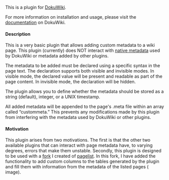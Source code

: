 This is a plugin for [DokuWiki](https://www.dokuwiki.org).

For more information on installation and usage, please visit the [documentation](https://www.dokuwiki.org/plugin:custommeta) on DokuWiki.

#### Description

This is a very basic plugin that allows adding custom metadata to a wiki page. This plugin (currently) does NOT interact with [native metadata](https://www.dokuwiki.org/devel:metadata) used by DokuWiki or metadata added by other plugins.

The metadata to be added must be declared using a specific syntax in the page text. The declaration supports both visible and invisible modes. In visible mode, the declared value will be present and readable as part of the page content. In invisible mode, the declaration will be hidden.

The plugin allows you to define whether the metadata should be stored as a string (default), integer, or a UNIX timestamp.

All added metadata will be appended to the page's .meta file within an array called “custommeta.” This prevents any modifications made by this plugin from interfering with the metadata used by DokuWiki or other plugins.

#### Motivation

This plugin arises from two motivations. The first is that the other two available plugins that can interact with page metadata have, to varying degrees, errors that make them unstable. Secondly, this plugin is designed to be used with a [fork](https://github.com/Kromtar/plugin-pagelist/tree/custom-meta-cols) I created of [pagelist](https://www.dokuwiki.org/plugin:pagelist). In this fork, I have added the functionality to add custom columns to the tables generated by the plugin and fill them with information from the metadata of the listed pages ( image).

